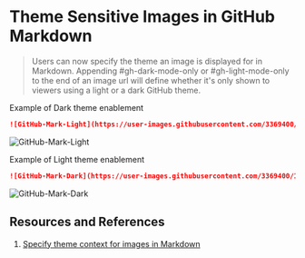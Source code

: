 # Theme Sensitive Images in GitHub Markdown

> Users can now specify the theme an image is displayed for in Markdown. Appending #gh-dark-mode-only or
> #gh-light-mode-only to the end of an image url will define whether it's only shown to viewers using a
> light or a dark GitHub theme.

Example of Dark theme enablement

```markdown
![GitHub-Mark-Light](https://user-images.githubusercontent.com/3369400/139447912-e0f43f33-6d9f-45f8-be46-2df5bbc91289.png#gh-dark-mode-only)
```

![GitHub-Mark-Light](https://user-images.githubusercontent.com/3369400/139447912-e0f43f33-6d9f-45f8-be46-2df5bbc91289.png#gh-dark-mode-only)

Example of Light theme enablement

```markdown
![GitHub-Mark-Dark](https://user-images.githubusercontent.com/3369400/139448065-39a229ba-4b06-434b-bc67-616e2ed80c8f.png#gh-light-mode-only)
```

![GitHub-Mark-Dark](https://user-images.githubusercontent.com/3369400/139448065-39a229ba-4b06-434b-bc67-616e2ed80c8f.png#gh-light-mode-only)

## Resources and References

1. [Specify theme context for images in Markdown](https://github.blog/changelog/2021-11-24-specify-theme-context-for-images-in-markdown/)
